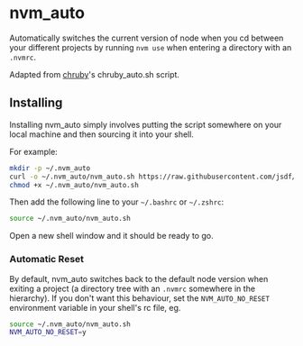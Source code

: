 # nvm_auto
Automatically switches the current version of node when you cd between your different projects by running `nvm use` when entering a directory with an `.nvmrc`.

Adapted from [chruby](https://github.com/postmodern/chruby)'s chruby_auto.sh script.

## Installing

Installing nvm_auto simply involves putting the script somewhere on your local machine and then sourcing it into your shell.

For example:

```sh
mkdir -p ~/.nvm_auto
curl -o ~/.nvm_auto/nvm_auto.sh https://raw.githubusercontent.com/jsdf/nvm_auto/master/nvm_auto.sh 
chmod +x ~/.nvm_auto/nvm_auto.sh
```

Then add the following line to your `~/.bashrc` or `~/.zshrc`:

```sh
source ~/.nvm_auto/nvm_auto.sh
```

Open a new shell window and it should be ready to go.

### Automatic Reset
By default, nvm_auto switches back to the default node version when exiting a project (a directory tree with an `.nvmrc` somewhere in the hierarchy). If you don't want this behaviour, set the `NVM_AUTO_NO_RESET` environment variable in your shell's rc file, eg.

```sh
source ~/.nvm_auto/nvm_auto.sh
NVM_AUTO_NO_RESET=y
```

